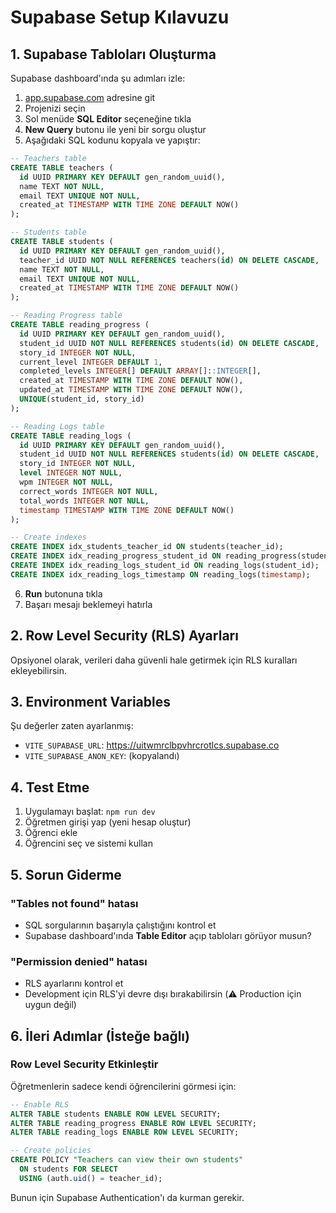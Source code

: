 # Supabase Setup Kılavuzu

## 1. Supabase Tabloları Oluşturma

Supabase dashboard'ında şu adımları izle:

1. [app.supabase.com](https://app.supabase.com) adresine git
2. Projenizi seçin
3. Sol menüde **SQL Editor** seçeneğine tıkla
4. **New Query** butonu ile yeni bir sorgu oluştur
5. Aşağıdaki SQL kodunu kopyala ve yapıştır:

```sql
-- Teachers table
CREATE TABLE teachers (
  id UUID PRIMARY KEY DEFAULT gen_random_uuid(),
  name TEXT NOT NULL,
  email TEXT UNIQUE NOT NULL,
  created_at TIMESTAMP WITH TIME ZONE DEFAULT NOW()
);

-- Students table
CREATE TABLE students (
  id UUID PRIMARY KEY DEFAULT gen_random_uuid(),
  teacher_id UUID NOT NULL REFERENCES teachers(id) ON DELETE CASCADE,
  name TEXT NOT NULL,
  email TEXT UNIQUE NOT NULL,
  created_at TIMESTAMP WITH TIME ZONE DEFAULT NOW()
);

-- Reading Progress table
CREATE TABLE reading_progress (
  id UUID PRIMARY KEY DEFAULT gen_random_uuid(),
  student_id UUID NOT NULL REFERENCES students(id) ON DELETE CASCADE,
  story_id INTEGER NOT NULL,
  current_level INTEGER DEFAULT 1,
  completed_levels INTEGER[] DEFAULT ARRAY[]::INTEGER[],
  created_at TIMESTAMP WITH TIME ZONE DEFAULT NOW(),
  updated_at TIMESTAMP WITH TIME ZONE DEFAULT NOW(),
  UNIQUE(student_id, story_id)
);

-- Reading Logs table
CREATE TABLE reading_logs (
  id UUID PRIMARY KEY DEFAULT gen_random_uuid(),
  student_id UUID NOT NULL REFERENCES students(id) ON DELETE CASCADE,
  story_id INTEGER NOT NULL,
  level INTEGER NOT NULL,
  wpm INTEGER NOT NULL,
  correct_words INTEGER NOT NULL,
  total_words INTEGER NOT NULL,
  timestamp TIMESTAMP WITH TIME ZONE DEFAULT NOW()
);

-- Create indexes
CREATE INDEX idx_students_teacher_id ON students(teacher_id);
CREATE INDEX idx_reading_progress_student_id ON reading_progress(student_id);
CREATE INDEX idx_reading_logs_student_id ON reading_logs(student_id);
CREATE INDEX idx_reading_logs_timestamp ON reading_logs(timestamp);
```

6. **Run** butonuna tıkla
7. Başarı mesajı beklemeyi hatırla

## 2. Row Level Security (RLS) Ayarları

Opsiyonel olarak, verileri daha güvenli hale getirmek için RLS kuralları ekleyebilirsin.

## 3. Environment Variables

Şu değerler zaten ayarlanmış:
- `VITE_SUPABASE_URL`: https://uitwmrclbpvhrcrotlcs.supabase.co
- `VITE_SUPABASE_ANON_KEY`: (kopyalandı)

## 4. Test Etme

1. Uygulamayı başlat: `npm run dev`
2. Öğretmen girişi yap (yeni hesap oluştur)
3. Öğrenci ekle
4. Öğrencini seç ve sistemi kullan

## 5. Sorun Giderme

### "Tables not found" hatası
- SQL sorgularının başarıyla çalıştığını kontrol et
- Supabase dashboard'ında **Table Editor** açıp tabloları görüyor musun?

### "Permission denied" hatası
- RLS ayarlarını kontrol et
- Development için RLS'yi devre dışı bırakabilirsin (⚠️ Production için uygun değil)

## 6. İleri Adımlar (İsteğe bağlı)

### Row Level Security Etkinleştir
Öğretmenlerin sadece kendi öğrencilerini görmesi için:

```sql
-- Enable RLS
ALTER TABLE students ENABLE ROW LEVEL SECURITY;
ALTER TABLE reading_progress ENABLE ROW LEVEL SECURITY;
ALTER TABLE reading_logs ENABLE ROW LEVEL SECURITY;

-- Create policies
CREATE POLICY "Teachers can view their own students"
  ON students FOR SELECT
  USING (auth.uid() = teacher_id);
```

Bunun için Supabase Authentication'ı da kurman gerekir.
